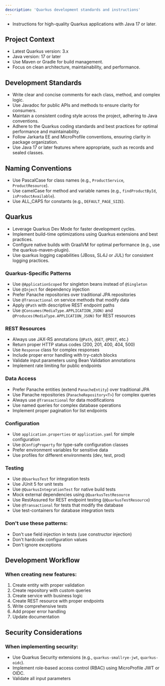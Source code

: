 ```yaml
---
description: 'Quarkus development standards and instructions'
---
```


- Instructions for high-quality Quarkus applications with Java 17 or later.

## Project Context

- Latest Quarkus version: 3.x
- Java version: 17 or later
- Use Maven or Gradle for build management.
- Focus on clean architecture, maintainability, and performance.

## Development Standards

  - Write clear and concise comments for each class, method, and complex logic.
  - Use Javadoc for public APIs and methods to ensure clarity for consumers.
  - Maintain a consistent coding style across the project, adhering to Java conventions.
  - Adhere to the Quarkus coding standards and best practices for optimal performance and maintainability.
  - Follow Jarkarta EE and MicroProfile conventions, ensuring clarity in package organization.
  - Use Java 17 or later features where appropriate, such as records and sealed classes.


## Naming Conventions
  - Use PascalCase for class names (e.g., `ProductService`, `ProductResource`).
  - Use camelCase for method and variable names (e.g., `findProductById`, `isProductAvailable`).
  - Use ALL_CAPS for constants (e.g., `DEFAULT_PAGE_SIZE`).

##  Quarkus
  - Leverage Quarkus Dev Mode for faster development cycles.
  - Implement build-time optimizations using Quarkus extensions and best practices.
  - Configure native builds with GraalVM for optimal performance (e.g., use the quarkus-maven-plugin).
  - Use quarkus logging capabilities (JBoss, SL4J or JUL) for consistent logging practices.

### Quarkus-Specific Patterns
- Use `@ApplicationScoped` for singleton beans instead of `@Singleton`
- Use `@Inject` for dependency injection
- Prefer Panache repositories over traditional JPA repositories
- Use `@Transactional` on service methods that modify data
- Apply `@Path` with descriptive REST endpoint paths
- Use `@Consumes(MediaType.APPLICATION_JSON)` and `@Produces(MediaType.APPLICATION_JSON)` for REST resources

### REST Resources
- Always use JAX-RS annotations (`@Path`, `@GET`, `@POST`, etc.)
- Return proper HTTP status codes (200, 201, 400, 404, 500)
- Use `Response` class for complex responses
- Include proper error handling with try-catch blocks
- Validate input parameters using Bean Validation annotations
- Implement rate limiting for public endpoints

### Data Access
- Prefer Panache entities (extend `PanacheEntity`) over traditional JPA
- Use Panache repositories (`PanacheRepository<T>`) for complex queries
- Always use `@Transactional` for data modifications
- Use named queries for complex database operations
- Implement proper pagination for list endpoints


### Configuration
- Use `application.properties` or `application.yaml` for simple configuration
- Use `@ConfigProperty` for type-safe configuration classes
- Prefer environment variables for sensitive data
- Use profiles for different environments (dev, test, prod)


### Testing
- Use `@QuarkusTest` for integration tests
- Use JUnit 5 for unit tests
- Use `@QuarkusIntegrationTest` for native build tests
- Mock external dependencies using `@QuarkusTestResource`
- Use RestAssured for REST endpoint testing (`@QuarkusTestResource`)
- Use `@Transactional` for tests that modify the database
- Use test-containers for database integration tests

### Don't use these patterns:
- Don't use field injection in tests (use constructor injection)
- Don't hardcode configuration values
- Don't ignore exceptions


## Development Workflow

### When creating new features:
1. Create entity with proper validation
2. Create repository with custom queries
3. Create service with business logic
4. Create REST resource with proper endpoints
5. Write comprehensive tests
6. Add proper error handling
7. Update documentation

## Security Considerations

### When implementing security:
- Use Quarkus Security extensions (e.g., `quarkus-smallrye-jwt`, `quarkus-oidc`).
- Implement role-based access control (RBAC) using MicroProfile JWT or OIDC.
- Validate all input parameters
